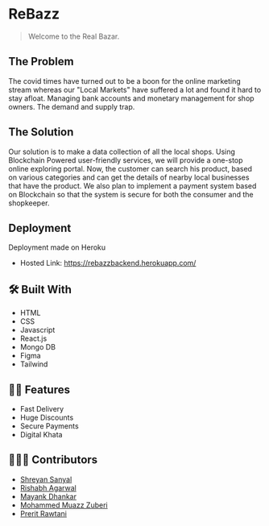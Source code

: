 # ReBazz

> Welcome to the Real Bazar.

## The Problem

The covid times have turned out to be a boon for the online marketing stream whereas our "Local Markets" have suffered a lot and found it hard to stay afloat. Managing bank accounts and monetary management for shop owners. The demand and supply trap.

## The Solution

Our solution is to make a data collection of all the local shops. Using Blockchain Powered user-friendly services, we will provide a one-stop online exploring portal. Now, the customer can search his product, based on various categories and can get the details of nearby local businesses that have the product. We also plan to implement a payment system based on Blockchain so that the system is secure for both the consumer and the shopkeeper.
<br>

## Deployment

Deployment made on Heroku

- Hosted Link: https://rebazzbackend.herokuapp.com/

## 🛠️ Built With
- HTML
- CSS
- Javascript
- React.js
- Mongo DB
- Figma
- Tailwind


## 💪🏻 Features
- Fast Delivery
- Huge Discounts
- Secure Payments
- Digital Khata


## 🙋🏻‍♂️ Contributors
* [Shreyan Sanyal](https://github.com/Shreyan111)
* [Rishabh Agarwal](https://github.com/Rishabhco)
* [Mayank Dhankar](https://github.com/mayankdhnkr)
* [Mohammed Muazz Zuberi](https://github.com/Muazz45)
* [Prerit Rawtani](https://github.com/Prerit2002)